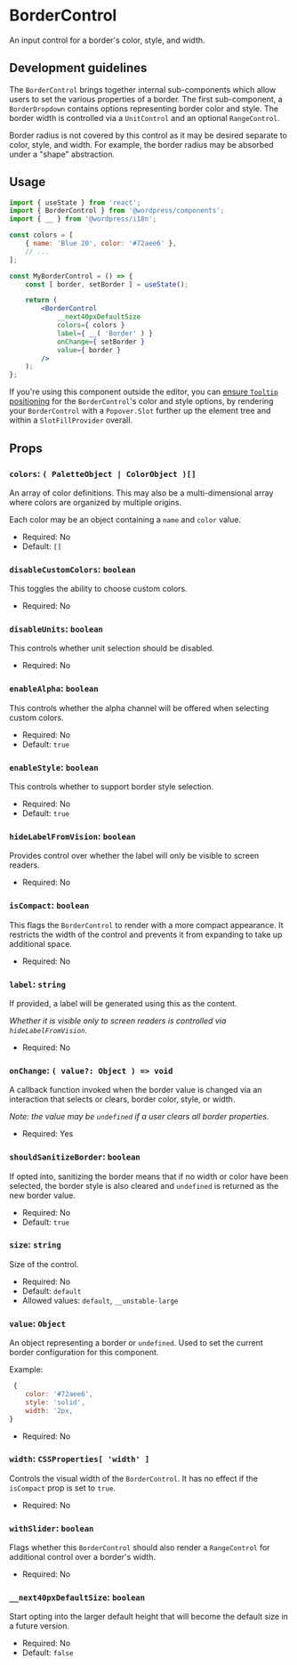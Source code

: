 # BorderControl

An input control for a border's color, style, and width.

## Development guidelines

The `BorderControl` brings together internal sub-components which allow users to
set the various properties of a border. The first sub-component, a
`BorderDropdown` contains options representing border color and style. The
border width is controlled via a `UnitControl` and an optional `RangeControl`.

Border radius is not covered by this control as it may be desired separate to
color, style, and width. For example, the border radius may be absorbed under
a "shape" abstraction.

## Usage

```jsx
import { useState } from 'react';
import { BorderControl } from '@wordpress/components';
import { __ } from '@wordpress/i18n';

const colors = [
	{ name: 'Blue 20', color: '#72aee6' },
	// ...
];

const MyBorderControl = () => {
	const [ border, setBorder ] = useState();

	return (
		<BorderControl
			__next40pxDefaultSize
			colors={ colors }
			label={ __( 'Border' ) }
			onChange={ setBorder }
			value={ border }
		/>
	);
};
```

If you're using this component outside the editor, you can
[ensure `Tooltip` positioning](/packages/components/README.md#popovers-and-tooltips)
for the `BorderControl`'s color and style options, by rendering your
`BorderControl` with a `Popover.Slot` further up the element tree and within a
`SlotFillProvider` overall.

## Props

### `colors`: `( PaletteObject | ColorObject )[]`

An array of color definitions. This may also be a multi-dimensional array where
colors are organized by multiple origins.

Each color may be an object containing a `name` and `color` value.

-   Required: No
-   Default: `[]`

### `disableCustomColors`: `boolean`

This toggles the ability to choose custom colors.

-   Required: No

### `disableUnits`: `boolean`

This controls whether unit selection should be disabled.

-   Required: No

### `enableAlpha`: `boolean`

This controls whether the alpha channel will be offered when selecting
custom colors.

-   Required: No
-   Default: `true`

### `enableStyle`: `boolean`

This controls whether to support border style selection.

-   Required: No
-   Default: `true`

### `hideLabelFromVision`: `boolean`

Provides control over whether the label will only be visible to screen readers.

-   Required: No

### `isCompact`: `boolean`

This flags the `BorderControl` to render with a more compact appearance. It
restricts the width of the control and prevents it from expanding to take up
additional space.

-   Required: No

### `label`: `string`

If provided, a label will be generated using this as the content.

_Whether it is visible only to screen readers is controlled via
`hideLabelFromVision`._

-   Required: No

### `onChange`: `( value?: Object ) => void`

A callback function invoked when the border value is changed via an interaction
that selects or clears, border color, style, or width.

_Note: the value may be `undefined` if a user clears all border properties._

-   Required: Yes

### `shouldSanitizeBorder`: `boolean`

If opted into, sanitizing the border means that if no width or color have been
selected, the border style is also cleared and `undefined` is returned as the
new border value.

-   Required: No
-   Default: `true`

### `size`: `string`

Size of the control.

-   Required: No
-   Default: `default`
-   Allowed values: `default`, `__unstable-large`

### `value`: `Object`

An object representing a border or `undefined`. Used to set the current border
configuration for this component.

Example:

```js
 {
	color: '#72aee6',
	style: 'solid',
	width: '2px,
}
```

-   Required: No

### `width`: `CSSProperties[ 'width' ]`

Controls the visual width of the `BorderControl`. It has no effect if the
`isCompact` prop is set to `true`.

-   Required: No

### `withSlider`: `boolean`

Flags whether this `BorderControl` should also render a `RangeControl` for
additional control over a border's width.

-   Required: No

### `__next40pxDefaultSize`: `boolean`

Start opting into the larger default height that will become the default size in a future version.

-   Required: No
-   Default: `false`
